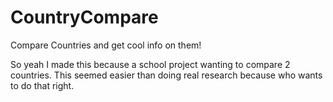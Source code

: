 # CountryCompare
Compare Countries and get cool info on them!

So yeah I made this because a school project wanting to compare 2 countries. This seemed easier than doing real research because who wants to do that right. 

